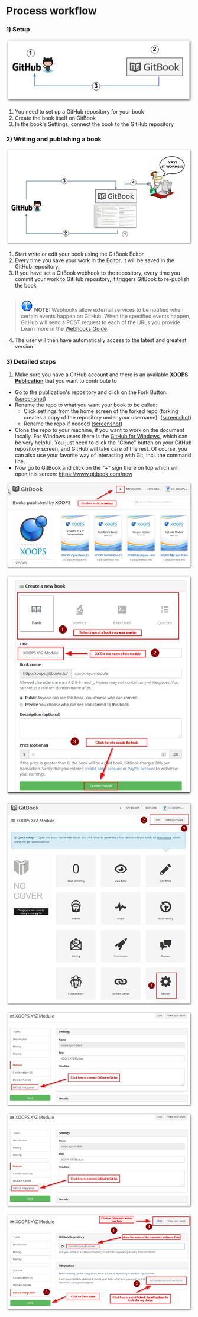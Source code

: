 # Process workflow

### 1) Setup


![image001.png](../assets/gitbook4.png)


1. You need to set up a GitHub repository for your book 
2. Create the book itself on GitBook
3. In the book's Settings, connect the book to the GitHub repository


### 2) Writing and publishing a book


![image001.png](../assets/gitbook5.png)


1. Start write or edit your book using the GitBook Editor 
2. Every time you save your work in the Editor, it will be saved in the GitHub repository.
3. If you have set a GitBook webhook to the repository, every time you commit your work to GitHub repository, it triggers GitBook to re-publish the book<br><br>
>![image001.png](../assets/info/info.png) **NOTE:** Webhooks allow external services to be notified when certain events happen on GitHub. When the specified events happen, GitHub will send a POST request to each of the URLs you provide. Learn more in the [Webhooks Guide](https://developer.github.com/webhooks/).
4. The user will then have automatically access to the latest and greatest version

### 3) Detailed steps

1. Make sure you have a GitHub account and there is an available **[XOOPS Publication](https://github.com/XoopsDocs/)** that you want to contribute to
* Go to the publication's repository and click on the Fork Button: ([screenshot](http://mrm-screen.s3.amazonaws.com/MrMaksimizegitbookstarterkit_20140707_085000_20140707_085006.png))
* Rename the repo to what you want your book to be called:
  * Click settings from the home screen of the forked repo (forking creates a copy of the repository under your username). ([screenshot](http://mrm-screen.s3.amazonaws.com/MrMaksimizegitbookstarterkit_20140707_100321_20140707_100325.png))
  * Rename the repo if needed  ([screenshot](http://mrm-screen.s3.amazonaws.com/Options_20140707_100417_20140707_100421.png))
* Clone the repo to your machine, if you want to work on the document locally. For Windows users there is the [GitHub for Windows](https://windows.github.com/), which can be very helpful. You just need to click the "Clone" button on your GitHub repository screen, and GitHub will take care of the rest.
Of course, you can also use your favorite way of interacting with Git, incl. the command line. 
* Now go to GitBook and click on the "+" sign there on top which will open this screen: https://www.gitbook.com/new


![image001.png](../assets/gitbook6_newbook.png)

![image001.png](../assets/gitbook6_newbook2.png)

![image001.png](../assets/gitbook7_settings.jpg)

![image001.png](../assets/gitbook7_settings2.jpg)

![image001.png](../assets/gitbook7_settingsgithub.png)

![image001.png](../assets/gitbook7_settingsgithub2.png)








